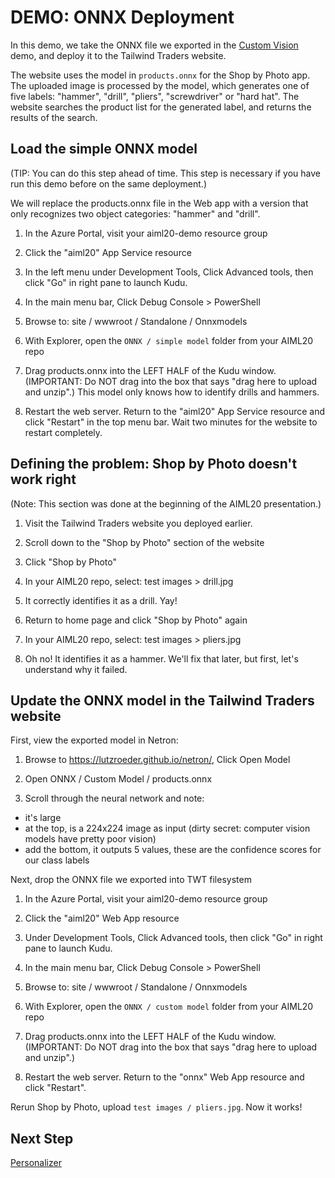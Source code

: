 # DEMO: ONNX Deployment

In this demo, we take the ONNX file we exported in the [Custom
Vision](DEMO%20Custom%20Vision.md) demo, and deploy it to the Tailwind Traders website.

The website uses the model in `products.onnx` for the Shop by Photo app. The
uploaded image is processed by the model, which generates one of five labels:
"hammer", "drill", "pliers", "screwdriver" or "hard hat". The website searches
the product list for the generated label, and returns the results of the search.

## Load the simple ONNX model

(TIP: You can do this step ahead of time. This step is necessary if you have run
this demo before on the same deployment.)

We will replace the products.onnx file in the Web app with a version that only recognizes two object categories: "hammer" and "drill".

1. In the Azure Portal, visit your aiml20-demo resource group

1. Click the "aiml20" App Service resource

1. In the left menu under Development Tools, Click Advanced tools, then click "Go" in right pane to launch Kudu.

1. In the main menu bar, Click Debug Console > PowerShell

1. Browse to: site / wwwroot / Standalone / Onnxmodels

1. With Explorer, open the `ONNX / simple model` folder from your AIML20 repo

1. Drag products.onnx into the LEFT HALF of the Kudu window. (IMPORTANT: Do NOT drag into the box that says "drag here to upload and unzip".) This model only knows how to identify drills and hammers.

1. Restart the web server. Return to the "aiml20" App Service resource and click "Restart" in the top menu bar. Wait two minutes for the website to restart completely.

## Defining the problem: Shop by Photo doesn't work right

(Note: This section was done at the beginning of the AIML20 presentation.)

1. Visit the Tailwind Traders website you deployed earlier. 

1. Scroll down to the "Shop by Photo" section of the website

1. Click "Shop by Photo"

1. In your AIML20 repo, select: test images > drill.jpg

1. It correctly identifies it as a drill. Yay!

1. Return to home page and click "Shop by Photo" again

1. In your AIML20 repo, select: test images > pliers.jpg

1. Oh no! It identifies it as a hammer. We'll fix that later, but first, let's understand why it failed.

## Update the ONNX model in the Tailwind Traders website

First, view the exported model in Netron:

1. Browse to https://lutzroeder.github.io/netron/, Click Open Model

2. Open ONNX / Custom Model / products.onnx

3. Scroll through the neural network and note:

 - it's large
 - at the top, is a 224x224 image as input (dirty secret: computer vision models have pretty poor vision)
 - add the bottom, it outputs 5 values, these are the confidence scores for our class labels

Next, drop the ONNX file we exported into TWT filesystem

1. In the Azure Portal, visit your aiml20-demo resource group

1. Click the "aiml20" Web App resource

1. Under Development Tools, Click Advanced tools, then click "Go" in right pane to launch Kudu.

1. In the main menu bar, Click Debug Console > PowerShell

1. Browse to: site / wwwroot / Standalone / Onnxmodels

1. With Explorer, open the `ONNX / custom model` folder from your AIML20 repo

1. Drag products.onnx into the LEFT HALF of the Kudu window. (IMPORTANT: Do NOT
   drag into the box that says "drag here to upload and unzip".)

1. Restart the web server. Return to the "onnx" Web App resource and click "Restart".

Rerun Shop by Photo, upload `test images / pliers.jpg`. Now it works!

## Next Step

[Personalizer](DEMO%20Personalizer.md)


